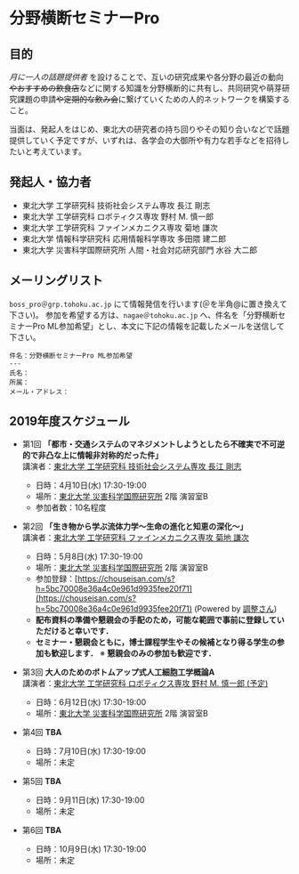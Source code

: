 # 分野横断セミナーPro
## 目的
*月に一人の話題提供者* を設けることで、互いの研究成果や各分野の最近の動向~~やおすすめの飲食店~~などに関する知識を分野横断的に共有し、共同研究や萌芽研究課題の申請~~や定期的な飲み会~~に繋げていくための人的ネットワークを構築すること。

当面は、発起人をはじめ、東北大の研究者の持ち回りやその知り合いなどで話題提供していく予定ですが、いずれは、各学会の大御所や有力な若手などを招待したいと考えています。

## 発起人・協力者
- 東北大学 工学研究科 技術社会システム専攻 長江 剛志
- 東北大学 工学研究科 ロボティクス専攻 野村 M. 慎一郎
- 東北大学 工学研究科 ファインメカニクス専攻 菊地 謙次
- 東北大学 情報科学研究科 応用情報科学専攻 多田隈 建二郎
- 東北大学 災害科学国際研究所 人間・社会対応研究部門 水谷 大二郎

## メーリングリスト
```boss_pro＠grp.tohoku.ac.jp``` にて情報発信を行います(＠を半角@に置き換えて下さい)。
参加を希望する方は、```nagae＠tohoku.ac.jp``` へ、件名を「分野横断セミナーPro ML参加希望」とし、本文に下記の情報を記載したメールを送信して下さい。

```
件名：分野横断セミナーPro ML参加希望
---
氏名：
所属：
メール・アドレス：
```

## 2019年度スケジュール
- 第1回 **「都市・交通システムのマネジメントしようとしたら不確実で不可逆的で非凸な上に情報非対称的だった件」**  
講演者：[東北大学 工学研究科 技術社会システム専攻 長江 剛志](https://researchmap.jp/7000003472/)
  - 日時：4月10日(水) 17:30-19:00 
  - 場所：[東北大学 災害科学国際研究所](http://irides.tohoku.ac.jp/access/index.html) 2階 演習室B
  - 参加者数：10名程度
- 第2回 **「生き物から学ぶ流体力学～生命の進化と知恵の深化～」**  
講演者：[東北大学 工学研究科 ファインメカニクス専攻 菊地 謙次](https://researchmap.jp/7000010036/)
  - 日時：5月8日(水) 17:30-19:00
  - 場所：[東北大学 災害科学国際研究所](http://irides.tohoku.ac.jp/access/index.html) 2階 演習室B
  - 参加登録：[https://chouseisan.com/s?h=5bc70008e36a4c0e961d9935fee20f71](https://chouseisan.com/s?h=5bc70008e36a4c0e961d9935fee20f71) (Powered by [調整さん](https://chouseisan.com))  
  * __配布資料の準備や懇親会の手配のため，可能な範囲で事前に登録していただけると幸いです．__
  * __セミナー・懇親会ともに，博士課程学生やその候補となり得る学生の参加も歓迎します．__
  ※ __懇親会のみの参加も歓迎です．__

- 第3回 **大人のためのボトムアップ式人工細胞工学概論A**  
講演者：[東北大学 工学研究科 ロボティクス専攻 野村 M. 慎一郎 (予定)](https://researchmap.jp/read0156340/)
  - 日時：6月12日(水) 17:30-19:00
  - 場所：[東北大学 災害科学国際研究所](http://irides.tohoku.ac.jp/access/index.html) 2階 演習室B
- 第4回 **TBA**
  - 日時：7月10日(水) 17:30-19:00
  - 場所：未定
- 第5回 **TBA**
  - 日時：9月11日(水) 17:30-19:00
  - 場所：未定
- 第6回 **TBA**
  - 日時：10月9日(水) 17:30-19:00
  - 場所：未定

  
  
